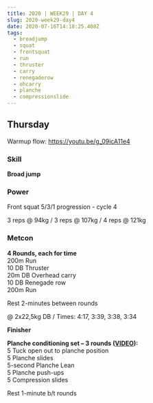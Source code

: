 ```yaml
---
title: 2020 | WEEK29 | DAY 4
slug: 2020-week29-day4
date: 2020-07-16T14:18:25.408Z
tags:
  - broadjump
  - squat
  - frontsquat
  - run
  - thruster
  - carry
  - renegaderow
  - ohcarry
  - planche
  - compressionslide
---
```

## Thursday

Warmup flow: <https://youtu.be/g_09icA11e4>

### Skill

**Broad jump**

### Power

Front squat 5/3/1 progression - cycle 4

3 reps @ 94kg / 3 reps @ 107kg / 4 reps @ 121kg

### Metcon

**4 Rounds, each for time**\
200m Run\
10 DB Thruster\
20m DB Overhead carry\
10 DB Renegade row\
200m Run

Rest 2-minutes between rounds

@ 2x22,5kg DB / Times: 4:17, 3:39, 3:38, 3:34

**Finisher**

**Planche conditioning set – 3 rounds ([VIDEO](https://vimeo.com/279365456/c2bc4a2a02)):**\
5 Tuck open out to planche position\
5 Planche slides\
5-second Planche Lean\
5 Planche push-ups\
5 Compression slides

Rest 1-minute b/t rounds